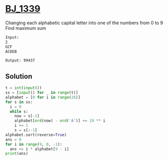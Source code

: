 # [BJ_1339](https://acmicpc.net/problem/1339)

Changing each alphabetic capital letter into one of the numbers from 0 to 9
Find maximum sum

```txt
Input:
2
GCF
ACDEB

Output: 99437
```

## Solution

```py
t = int(input())
ss = [input() for _ in range(t)]
alphabet = [0 for i in range(26)]
for s in ss:
  i = 0
  while s:
    now = s[-1]
    alphabet[ord(now) - ord('A')] += 10 ** i
    i += 1
    s = s[:-1]
alphabet.sort(reverse=True)
ans = 0
for i in range(9, 0, -1):
  ans += i * alphabet[9 - i]
print(ans)
```
